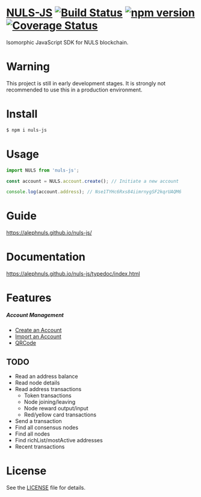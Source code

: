 # [NULS-JS](https://alephnuls.github.io/nuls-js/) [![Build Status](https://api.travis-ci.org/AlephNuls/nuls-js.svg?branch=master)](https://travis-ci.org/AlephNuls/nuls-js) [![npm version](https://badge.fury.io/js/nuls-js.svg)](https://www.npmjs.com/package/nuls-js) [![Coverage Status](https://coveralls.io/repos/github/AlephNuls/nuls-js/badge.svg?branch=master)](https://coveralls.io/github/AlephNuls/nuls-js?branch=master) 
Isomorphic JavaScript SDK for NULS blockchain.

# Warning
This project is still in early development stages. It is strongly not recommended to use this in a production environment.

# Install
```bash
$ npm i nuls-js
```

# Usage
```js
import NULS from 'nuls-js';

const account = NULS.account.create(); // Initiate a new account

console.log(account.address); // Nse1TYHc6Rxs84iimrnygSF2kqrUAQM6
```

# Guide
https://alephnuls.github.io/nuls-js/

# Documentation
https://alephnuls.github.io/nuls-js/typedoc/index.html

# Features
##### Account Management
 - [Create an Account](https://alephnuls.github.io/nuls-js/guide/account.html#create-a-new-account)
 - [Import an Account](https://alephnuls.github.io/nuls-js/guide/account.html#import-an-account)
 - [QRCode](https://alephnuls.github.io/nuls-js/guide/QRCode.html)

## TODO
- Read an address balance
- Read node details
- Read address transactions
  - Token transactions
  - Node joining/leaving
  - Node reward output/input
  - Red/yellow card transactions
- Send a transaction
- Find all consensus nodes
- Find all nodes
- Find richList/mostActive addresses
- Recent transactions

# License
See the [LICENSE](./LICENSE) file for details.

